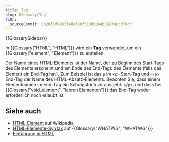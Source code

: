 ```yaml
---
title: Tag
slug: Glossary/Tag
l10n:
  sourceCommit: 5b20f5f4265f988f80f513db0e4b35c7e0cd70dc
---
```


{{GlossarySidebar}}

In {{Glossary("HTML", "HTML")}} wird ein **Tag** verwendet, um ein {{Glossary("element", "Element")}} zu erstellen.

Der Name eines HTML-Elements ist der Name, der zu Beginn des Start-Tags des Elements erscheint und am Ende des End-Tags des Elements (falls das Element ein End-Tag hat). Zum Beispiel ist das `p` im `<p>` Start-Tag und `</p>` End-Tag der Name des HTML-Absatz-Elements. Beachten Sie, dass einem Elementnamen im End-Tag ein Schrägstrich vorausgeht: `</p>`, und dass bei {{Glossary("void_element", "leeren Elementen")}} das End-Tag weder erforderlich noch erlaubt ist.

## Siehe auch

- [HTML-Element](https://en.wikipedia.org/wiki/HTML_element) auf Wikipedia
- [HTML-Elemente-Syntax](https://html.spec.whatwg.org/multipage/syntax.html#elements-2) auf {{Glossary("WHATWG", "WHATWG")}}
- [Einführung in HTML](/de/docs/Learn_web_development/Core/Structuring_content)
